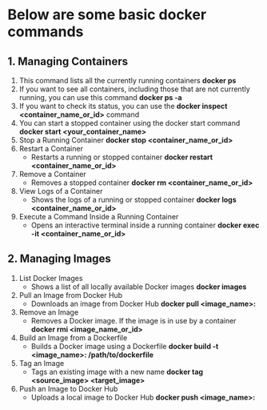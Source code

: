 # Below are some basic docker commands

## 1. Managing Containers

1. This command lists all the currently running containers
  __docker ps__
2. If you want to see all containers, including those that are not currently running, you can use this command
     __docker ps -a__
3. If you want to check its status, you can use the __docker inspect <container_name_or_id>__ command
4. You can start a stopped container using the docker start command __docker start <your_container_name>__
5. Stop a Running Container __docker stop <container_name_or_id>__
6. Restart a Container
     - Restarts a running or stopped container __docker restart <container_name_or_id>__
7. Remove a Container
     - Removes a stopped container __docker rm <container_name_or_id>__
8. View Logs of a Container
     - Shows the logs of a running or stopped container __docker logs <container_name_or_id>__
9. Execute a Command Inside a Running Container
     - Opens an interactive terminal inside a running container __docker exec -it <container_name_or_id> <command>__
## 2. Managing Images
1. List Docker Images
   - Shows a list of all locally available Docker images __docker images__
2. Pull an Image from Docker Hub
    - Downloads an image from Docker Hub __docker pull <image_name>:<tag>__
3. Remove an Image
     - Removes a Docker image. If the image is in use by a container __docker rmi <image_name_or_id>__
4. Build an Image from a Dockerfile
     - Builds a Docker image using a Dockerfile __docker build -t <image_name>:<tag> /path/to/dockerfile__
5. Tag an Image
    - Tags an existing image with a new name __docker tag <source_image> <target_image>__
6. Push an Image to Docker Hub
    - Uploads a local image to Docker Hub __docker push <image_name>:<tag>__






       
 



   
